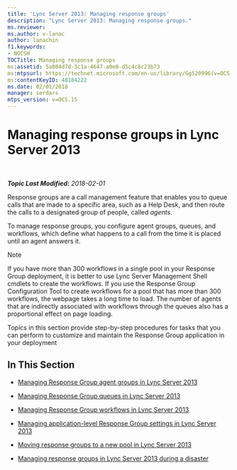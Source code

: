 ```yaml
---
title: 'Lync Server 2013: Managing response groups'
description: "Lync Server 2013: Managing response groups."
ms.reviewer: 
ms.author: v-lanac
author: lanachin
f1.keywords:
- NOCSH
TOCTitle: Managing response groups
ms:assetid: 5a804d7d-3c1a-4647-a0e0-d5c4c8c23b73
ms:mtpsurl: https://technet.microsoft.com/en-us/library/Gg520996(v=OCS.15)
ms:contentKeyID: 48184222
ms.date: 02/01/2018
manager: serdars
mtps_version: v=OCS.15
---
```


# Managing response groups in Lync Server 2013

<div data-xmlns="http://www.w3.org/1999/xhtml">

<div class="topic" data-xmlns="http://www.w3.org/1999/xhtml" data-msxsl="urn:schemas-microsoft-com:xslt" data-cs="https://msdn.microsoft.com/">

<div data-asp="https://msdn2.microsoft.com/asp">



</div>

<div id="mainSection">

<div id="mainBody">

<span> </span>

_**Topic Last Modified:** 2018-02-01_

Response groups are a call management feature that enables you to queue calls that are made to a specific area, such as a Help Desk, and then route the calls to a designated group of people, called *agents*.

To manage response groups, you configure agent groups, queues, and workflows, which define what happens to a call from the time it is placed until an agent answers it.

<div>


> [!NOTE]  
> If you have more than 300 workflows in a single pool in your Response Group deployment, it is better to use Lync Server Management Shell cmdlets to create the workflows. If you use the Response Group Configuration Tool to create workflows for a pool that has more than 300 workflows, the webpage takes a long time to load. The number of agents that are indirectly associated with workflows through the queues also has a proportional effect on page loading.



</div>

Topics in this section provide step-by-step procedures for tasks that you can perform to customize and maintain the Response Group application in your deployment

<div>

## In This Section

  - [Managing Response Group agent groups in Lync Server 2013](lync-server-2013-managing-response-group-agent-groups.md)

  - [Managing Response Group queues in Lync Server 2013](lync-server-2013-managing-response-group-queues.md)

  - [Managing Response Group workflows in Lync Server 2013](lync-server-2013-managing-response-group-workflows.md)

  - [Managing application-level Response Group settings in Lync Server 2013](lync-server-2013-managing-application-level-response-group-settings.md)

  - [Moving response groups to a new pool in Lync Server 2013](lync-server-2013-moving-response-groups-to-a-new-pool.md)

  - [Managing response groups in Lync Server 2013 during a disaster](lync-server-2013-managing-response-groups-during-a-disaster.md)

</div>

</div>

<span> </span>

</div>

</div>

</div>

